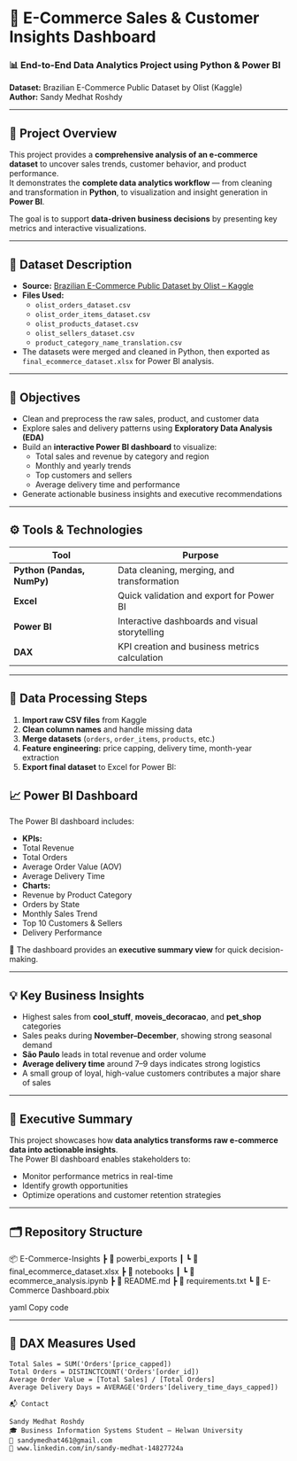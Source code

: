 # 🛒 E-Commerce Sales & Customer Insights Dashboard

### 📊 End-to-End Data Analytics Project using Python & Power BI  
**Dataset:** Brazilian E-Commerce Public Dataset by Olist (Kaggle)  
**Author:** Sandy Medhat Roshdy  

---

## 🚀 Project Overview
This project provides a **comprehensive analysis of an e-commerce dataset** to uncover sales trends, customer behavior, and product performance.  
It demonstrates the **complete data analytics workflow** — from cleaning and transformation in **Python**, to visualization and insight generation in **Power BI**.

The goal is to support **data-driven business decisions** by presenting key metrics and interactive visualizations.

---

## 🧩 Dataset Description
- **Source:** [Brazilian E-Commerce Public Dataset by Olist – Kaggle](https://www.kaggle.com/datasets/olistbr/brazilian-ecommerce)
- **Files Used:**
  - `olist_orders_dataset.csv`
  - `olist_order_items_dataset.csv`
  - `olist_products_dataset.csv`
  - `olist_sellers_dataset.csv`
  - `product_category_name_translation.csv`
- The datasets were merged and cleaned in Python, then exported as `final_ecommerce_dataset.xlsx` for Power BI analysis.

---

## 🧠 Objectives
- Clean and preprocess the raw sales, product, and customer data  
- Explore sales and delivery patterns using **Exploratory Data Analysis (EDA)**  
- Build an **interactive Power BI dashboard** to visualize:
  - Total sales and revenue by category and region  
  - Monthly and yearly trends  
  - Top customers and sellers  
  - Average delivery time and performance  
- Generate actionable business insights and executive recommendations  

---

## ⚙️ Tools & Technologies
| Tool | Purpose |
|------|----------|
| **Python (Pandas, NumPy)** | Data cleaning, merging, and transformation |
| **Excel** | Quick validation and export for Power BI |
| **Power BI** | Interactive dashboards and visual storytelling |
| **DAX** | KPI creation and business metrics calculation |

---

## 🧾 Data Processing Steps
1. **Import raw CSV files** from Kaggle  
2. **Clean column names** and handle missing data  
3. **Merge datasets** (`orders`, `order_items`, `products`, etc.)  
4. **Feature engineering:** price capping, delivery time, month-year extraction  
5. **Export final dataset** to Excel for Power BI:  

## 📈 Power BI Dashboard
The Power BI dashboard includes:
- **KPIs:**
- Total Revenue  
- Total Orders  
- Average Order Value (AOV)  
- Average Delivery Time  
- **Charts:**
- Revenue by Product Category  
- Orders by State  
- Monthly Sales Trend  
- Top 10 Customers & Sellers  
- Delivery Performance  

📍 The dashboard provides an **executive summary view** for quick decision-making.

---

## 💡 Key Business Insights
- Highest sales from **cool_stuff**, **moveis_decoracao**, and **pet_shop** categories  
- Sales peaks during **November–December**, showing strong seasonal demand  
- **São Paulo** leads in total revenue and order volume  
- **Average delivery time** around 7–9 days indicates strong logistics  
- A small group of loyal, high-value customers contributes a major share of sales  

---

## 🧭 Executive Summary
This project showcases how **data analytics transforms raw e-commerce data into actionable insights**.  
The Power BI dashboard enables stakeholders to:
- Monitor performance metrics in real-time  
- Identify growth opportunities  
- Optimize operations and customer retention strategies  

---

## 🗂️ Repository Structure
📦 E-Commerce-Insights
┣ 📂 powerbi_exports
┃ ┗ 📄 final_ecommerce_dataset.xlsx
┣ 📂 notebooks
┃ ┗ 📄 ecommerce_analysis.ipynb
┣ 📄 README.md
┣ 📄 requirements.txt
┗ 📄 E-Commerce Dashboard.pbix

yaml
Copy code

---

## 🧮 DAX Measures Used
```DAX
Total Sales = SUM('Orders'[price_capped])
Total Orders = DISTINCTCOUNT('Orders'[order_id])
Average Order Value = [Total Sales] / [Total Orders]
Average Delivery Days = AVERAGE('Orders'[delivery_time_days_capped])

📬 Contact

Sandy Medhat Roshdy
🎓 Business Information Systems Student – Helwan University
📧 sandymedhat461@gmail.com
🔗 www.linkedin.com/in/sandy-medhat-14827724a
